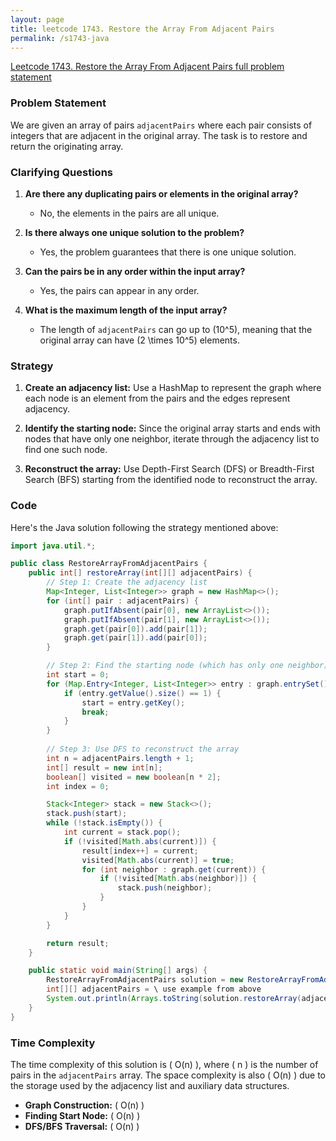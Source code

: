 ```yaml
---
layout: page
title: leetcode 1743. Restore the Array From Adjacent Pairs
permalink: /s1743-java
---
```

[Leetcode 1743. Restore the Array From Adjacent Pairs full problem statement](https://algoadvance.github.io/algoadvance/l1743)
### Problem Statement
We are given an array of pairs `adjacentPairs` where each pair consists of integers that are adjacent in the original array. The task is to restore and return the originating array.

### Clarifying Questions
1. **Are there any duplicating pairs or elements in the original array?**
   - No, the elements in the pairs are all unique.
   
2. **Is there always one unique solution to the problem?**
   - Yes, the problem guarantees that there is one unique solution.
   
3. **Can the pairs be in any order within the input array?**
   - Yes, the pairs can appear in any order.

4. **What is the maximum length of the input array?**
   - The length of `adjacentPairs` can go up to \(10^5\), meaning that the original array can have \(2 \times 10^5\) elements.

### Strategy
1. **Create an adjacency list:** Use a HashMap to represent the graph where each node is an element from the pairs and the edges represent adjacency.
   
2. **Identify the starting node:** Since the original array starts and ends with nodes that have only one neighbor, iterate through the adjacency list to find one such node.

3. **Reconstruct the array:** Use Depth-First Search (DFS) or Breadth-First Search (BFS) starting from the identified node to reconstruct the array.

### Code
Here's the Java solution following the strategy mentioned above:

```java
import java.util.*;

public class RestoreArrayFromAdjacentPairs {
    public int[] restoreArray(int[][] adjacentPairs) {
        // Step 1: Create the adjacency list
        Map<Integer, List<Integer>> graph = new HashMap<>();
        for (int[] pair : adjacentPairs) {
            graph.putIfAbsent(pair[0], new ArrayList<>());
            graph.putIfAbsent(pair[1], new ArrayList<>());
            graph.get(pair[0]).add(pair[1]);
            graph.get(pair[1]).add(pair[0]);
        }

        // Step 2: Find the starting node (which has only one neighbor)
        int start = 0;
        for (Map.Entry<Integer, List<Integer>> entry : graph.entrySet()) {
            if (entry.getValue().size() == 1) {
                start = entry.getKey();
                break;
            }
        }
        
        // Step 3: Use DFS to reconstruct the array
        int n = adjacentPairs.length + 1;
        int[] result = new int[n];
        boolean[] visited = new boolean[n * 2];
        int index = 0;

        Stack<Integer> stack = new Stack<>();
        stack.push(start);
        while (!stack.isEmpty()) {
            int current = stack.pop();
            if (!visited[Math.abs(current)]) {
                result[index++] = current;
                visited[Math.abs(current)] = true;
                for (int neighbor : graph.get(current)) {
                    if (!visited[Math.abs(neighbor)]) {
                        stack.push(neighbor);
                    }
                }
            }
        }

        return result;
    }

    public static void main(String[] args) {
        RestoreArrayFromAdjacentPairs solution = new RestoreArrayFromAdjacentPairs();
        int[][] adjacentPairs = \ use example from above
        System.out.println(Arrays.toString(solution.restoreArray(adjacentPairs)));
    }
}
```

### Time Complexity
The time complexity of this solution is \( O(n) \), where \( n \) is the number of pairs in the `adjacentPairs` array. The space complexity is also \( O(n) \) due to the storage used by the adjacency list and auxiliary data structures.

* **Graph Construction:** \( O(n) \)
* **Finding Start Node:** \( O(n) \)
* **DFS/BFS Traversal:** \( O(n) \)